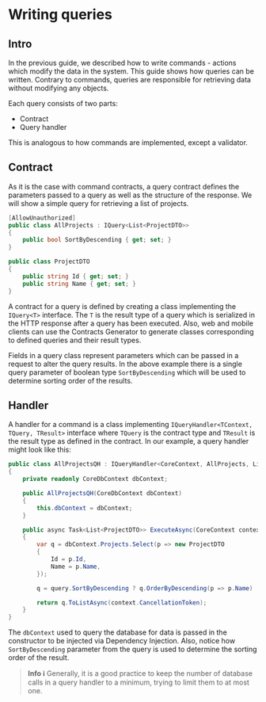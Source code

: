 # Writing queries

## Intro

In the previous guide, we described how to write commands - actions which modify the data in the system. This guide shows how queries can be written. Contrary to commands, queries are responsible for retrieving data without modifying any objects.

Each query consists of two parts:

* Contract
* Query handler

This is analogous to how commands are implemented, except a validator.

## Contract

As it is the case with command contracts, a query contract defines the parameters passed to a query as well as the structure of the response. We will show a simple query for retrieving a list of projects.

```csharp
[AllowUnauthorized]
public class AllProjects : IQuery<List<ProjectDTO>>
{
    public bool SortByDescending { get; set; }
}

public class ProjectDTO
{
    public string Id { get; set; }
    public string Name { get; set; }
}
```

A contract for a query is defined by creating a class implementing the `IQuery<T>` interface. The `T` is the result type of a query which is serialized in the HTTP response after a query has been executed. Also, web and mobile clients can use the Contracts Generator to generate classes corresponding to defined queries and their result types.

Fields in a query class represent parameters which can be passed in a request to alter the query results. In the above example there is a single query parameter of boolean type `SortByDescending` which will be used to determine sorting order of the results.

## Handler

A handler for a command is a class implementing `IQueryHandler<TContext, TQuery, TResult>` interface where `TQuery` is the contract type and `TResult` is the result type as defined in the contract. In our example, a query handler might look like this:

```csharp
public class AllProjectsQH : IQueryHandler<CoreContext, AllProjects, List<ProjectDTO>>
{
    private readonly CoreDbContext dbContext;

    public AllProjectsQH(CoreDbContext dbContext)
    {
        this.dbContext = dbContext;
    }

    public async Task<List<ProjectDTO>> ExecuteAsync(CoreContext context, AllProjects query)
    {
        var q = dbContext.Projects.Select(p => new ProjectDTO
        {
            Id = p.Id,
            Name = p.Name,
        });

        q = query.SortByDescending ? q.OrderByDescending(p => p.Name) : q.OrderBy(p => p.Name);

        return q.ToListAsync(context.CancellationToken);
    }
}
```

The `dbContext` used to query the database for data is passed in the constructor to be injected via Dependency Injection. Also, notice how `SortByDescending` parameter from the query is used to determine the sorting order of the result.

> **Info :information_source:**
> Generally, it is a good practice to keep the number of database calls in a query handler to a minimum, trying to limit them to at most one.
